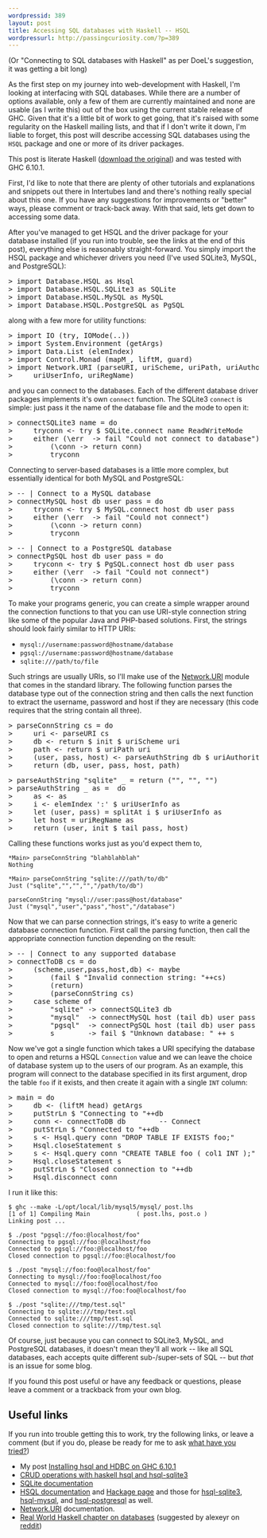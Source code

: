 ```yaml
---
wordpressid: 389
layout: post
title: Accessing SQL databases with Haskell -- HSQL
wordpressurl: http://passingcuriosity.com/?p=389
---
```

(Or "Connecting to SQL databases with Haskell" as per DoeL's suggestion, it was getting a bit long)

As the first step on my journey into web-development with Haskell, I'm looking
at interfacing with SQL databases. While there are a number of options
available, only a few of them are currently maintained and none are usable (as
I write this) out of the box using the current stable release of GHC. Given
that it's a little bit of work to get going, that it's raised with some
regularity on the Haskell mailing lists, and that if I don't write it down,
I'm liable to forget, this post will describe accessing SQL databases
using the `HSQL` package and one or more of its driver packages.

This post is literate Haskell ([download the original](/files/2008/12/using-hsql.lhs)) and was tested with GHC 6.10.1.

<!--more-->

First, I'd like to note that there are plenty of other tutorials and
explanations and snippets out there in Intertubes land and there's nothing
really special about this one. If you have any suggestions for improvements or
"better" ways, please comment or track-back away. With that said, lets get down
to accessing some data.

After you've managed to get HSQL and the driver package for your database
installed (if you run into trouble, see the links at the end of this post), 
everything else is reasonably straight-forward. You simply import the HSQL
package and whichever drivers you need (I've used SQLite3, MySQL, and
PostgreSQL):

<pre><span class='varop'>&gt;</span> <span class='keyword'>import</span> <span class='conid'>Database</span><span class='varop'>.</span><span class='conid'>HSQL</span> <span class='keyword'>as</span> <span class='conid'>Hsql</span>
<span class='varop'>&gt;</span> <span class='keyword'>import</span> <span class='conid'>Database</span><span class='varop'>.</span><span class='conid'>HSQL</span><span class='varop'>.</span><span class='conid'>SQLite3</span> <span class='keyword'>as</span> <span class='conid'>SQLite</span>
<span class='varop'>&gt;</span> <span class='keyword'>import</span> <span class='conid'>Database</span><span class='varop'>.</span><span class='conid'>HSQL</span><span class='varop'>.</span><span class='conid'>MySQL</span> <span class='keyword'>as</span> <span class='conid'>MySQL</span>
<span class='varop'>&gt;</span> <span class='keyword'>import</span> <span class='conid'>Database</span><span class='varop'>.</span><span class='conid'>HSQL</span><span class='varop'>.</span><span class='conid'>PostgreSQL</span> <span class='keyword'>as</span> <span class='conid'>PgSQL</span>
</pre>
along with a few more for utility functions:

<pre><span class='varop'>&gt;</span> <span class='keyword'>import</span> <span class='conid'>IO</span> <span class='layout'>(</span><span class='varid'>try</span><span class='layout'>,</span> <span class='conid'>IOMode</span><span class='layout'>(</span><span class='keyglyph'>..</span><span class='layout'>)</span><span class='layout'>)</span>
<span class='varop'>&gt;</span> <span class='keyword'>import</span> <span class='conid'>System</span><span class='varop'>.</span><span class='conid'>Environment</span> <span class='layout'>(</span><span class='varid'>getArgs</span><span class='layout'>)</span>
<span class='varop'>&gt;</span> <span class='keyword'>import</span> <span class='conid'>Data</span><span class='varop'>.</span><span class='conid'>List</span> <span class='layout'>(</span><span class='varid'>elemIndex</span><span class='layout'>)</span>
<span class='varop'>&gt;</span> <span class='keyword'>import</span> <span class='conid'>Control</span><span class='varop'>.</span><span class='conid'>Monad</span> <span class='layout'>(</span><span class='varid'>mapM_</span><span class='layout'>,</span> <span class='varid'>liftM</span><span class='layout'>,</span> <span class='varid'>guard</span><span class='layout'>)</span>
<span class='varop'>&gt;</span> <span class='keyword'>import</span> <span class='conid'>Network</span><span class='varop'>.</span><span class='conid'>URI</span> <span class='layout'>(</span><span class='varid'>parseURI</span><span class='layout'>,</span> <span class='varid'>uriScheme</span><span class='layout'>,</span> <span class='varid'>uriPath</span><span class='layout'>,</span> <span class='varid'>uriAuthority</span><span class='layout'>,</span> 
<span class='varop'>&gt;</span> 	<span class='varid'>uriUserInfo</span><span class='layout'>,</span> <span class='varid'>uriRegName</span><span class='layout'>)</span>
</pre>
and you can connect to the databases. Each of the different database driver
packages implements it's own `connect` function. The SQLite3 `connect` is
simple: just pass it the name of the database file and the mode to open it:

<pre><span class='varop'>&gt;</span> <span class='varid'>connectSQLite3</span> <span class='varid'>name</span> <span class='keyglyph'>=</span> <span class='keyword'>do</span>
<span class='varop'>&gt;</span> 	<span class='varid'>tryconn</span> <span class='keyglyph'>&lt;-</span> <span class='varid'>try</span> <span class='varop'>$</span> <span class='conid'>SQLite</span><span class='varop'>.</span><span class='varid'>connect</span> <span class='varid'>name</span> <span class='conid'>ReadWriteMode</span>
<span class='varop'>&gt;</span> 	<span class='varid'>either</span> <span class='layout'>(</span><span class='keyglyph'>\</span><span class='varid'>err</span>  <span class='keyglyph'>-&gt;</span> <span class='varid'>fail</span> <span class='str'>"Could not connect to database"</span><span class='layout'>)</span>
<span class='varop'>&gt;</span> 		<span class='layout'>(</span><span class='keyglyph'>\</span><span class='varid'>conn</span> <span class='keyglyph'>-&gt;</span> <span class='varid'>return</span> <span class='varid'>conn</span><span class='layout'>)</span>
<span class='varop'>&gt;</span> 		<span class='varid'>tryconn</span>
</pre>
Connecting to server-based databases is a little more complex, but essentially
identical for both MySQL and PostgreSQL:

<pre><span class='varop'>&gt;</span> <span class='comment'>-- | Connect to a MySQL database</span>
<span class='varop'>&gt;</span> <span class='varid'>connectMySQL</span> <span class='varid'>host</span> <span class='varid'>db</span> <span class='varid'>user</span> <span class='varid'>pass</span> <span class='keyglyph'>=</span> <span class='keyword'>do</span>
<span class='varop'>&gt;</span> 	<span class='varid'>tryconn</span> <span class='keyglyph'>&lt;-</span> <span class='varid'>try</span> <span class='varop'>$</span> <span class='conid'>MySQL</span><span class='varop'>.</span><span class='varid'>connect</span> <span class='varid'>host</span> <span class='varid'>db</span> <span class='varid'>user</span> <span class='varid'>pass</span>
<span class='varop'>&gt;</span> 	<span class='varid'>either</span> <span class='layout'>(</span><span class='keyglyph'>\</span><span class='varid'>err</span>  <span class='keyglyph'>-&gt;</span> <span class='varid'>fail</span> <span class='str'>"Could not connect"</span><span class='layout'>)</span>
<span class='varop'>&gt;</span> 		<span class='layout'>(</span><span class='keyglyph'>\</span><span class='varid'>conn</span> <span class='keyglyph'>-&gt;</span> <span class='varid'>return</span> <span class='varid'>conn</span><span class='layout'>)</span>
<span class='varop'>&gt;</span> 		<span class='varid'>tryconn</span>
</pre>
<pre><span class='varop'>&gt;</span> <span class='comment'>-- | Connect to a PostgreSQL database</span>
<span class='varop'>&gt;</span> <span class='varid'>connectPgSQL</span> <span class='varid'>host</span> <span class='varid'>db</span> <span class='varid'>user</span> <span class='varid'>pass</span> <span class='keyglyph'>=</span> <span class='keyword'>do</span>
<span class='varop'>&gt;</span> 	<span class='varid'>tryconn</span> <span class='keyglyph'>&lt;-</span> <span class='varid'>try</span> <span class='varop'>$</span> <span class='conid'>PgSQL</span><span class='varop'>.</span><span class='varid'>connect</span> <span class='varid'>host</span> <span class='varid'>db</span> <span class='varid'>user</span> <span class='varid'>pass</span>
<span class='varop'>&gt;</span> 	<span class='varid'>either</span> <span class='layout'>(</span><span class='keyglyph'>\</span><span class='varid'>err</span>  <span class='keyglyph'>-&gt;</span> <span class='varid'>fail</span> <span class='str'>"Could not connect"</span><span class='layout'>)</span>
<span class='varop'>&gt;</span> 		<span class='layout'>(</span><span class='keyglyph'>\</span><span class='varid'>conn</span> <span class='keyglyph'>-&gt;</span> <span class='varid'>return</span> <span class='varid'>conn</span><span class='layout'>)</span>
<span class='varop'>&gt;</span> 		<span class='varid'>tryconn</span>
</pre>
To make your programs generic, you can create a simple wrapper around the
connection functions to that you can use URI-style connection string like some
of the popular Java and PHP-based solutions. First, the strings should look
fairly similar to HTTP URIs:

* `mysql://username:password@hostname/database`
* `pgsql://username:password@hostname/database`
* `sqlite:///path/to/file`

Such strings are usually URIs, so I'll make use of the
[Network.URI][network-uri] module that comes in the standard library. The
following function parses the database type out of the connection string
and then calls the next function to extract the username, password and host if
they are necessary (this code requires that the string contain all three).

<pre><span class='varop'>&gt;</span> <span class='varid'>parseConnString</span> <span class='varid'>cs</span> <span class='keyglyph'>=</span> <span class='keyword'>do</span>
<span class='varop'>&gt;</span> 	<span class='varid'>uri</span> <span class='keyglyph'>&lt;-</span> <span class='varid'>parseURI</span> <span class='varid'>cs</span>
<span class='varop'>&gt;</span> 	<span class='varid'>db</span> <span class='keyglyph'>&lt;-</span> <span class='varid'>return</span> <span class='varop'>$</span> <span class='varid'>init</span> <span class='varop'>$</span> <span class='varid'>uriScheme</span> <span class='varid'>uri</span>
<span class='varop'>&gt;</span> 	<span class='varid'>path</span> <span class='keyglyph'>&lt;-</span> <span class='varid'>return</span> <span class='varop'>$</span> <span class='varid'>uriPath</span> <span class='varid'>uri</span>
<span class='varop'>&gt;</span> 	<span class='layout'>(</span><span class='varid'>user</span><span class='layout'>,</span> <span class='varid'>pass</span><span class='layout'>,</span> <span class='varid'>host</span><span class='layout'>)</span> <span class='keyglyph'>&lt;-</span> <span class='varid'>parseAuthString</span> <span class='varid'>db</span> <span class='varop'>$</span> <span class='varid'>uriAuthority</span> <span class='varid'>uri</span>
<span class='varop'>&gt;</span> 	<span class='varid'>return</span> <span class='layout'>(</span><span class='varid'>db</span><span class='layout'>,</span> <span class='varid'>user</span><span class='layout'>,</span> <span class='varid'>pass</span><span class='layout'>,</span> <span class='varid'>host</span><span class='layout'>,</span> <span class='varid'>path</span><span class='layout'>)</span>
</pre>
<pre><span class='varop'>&gt;</span> <span class='varid'>parseAuthString</span> <span class='str'>"sqlite"</span> <span class='keyword'>_</span> <span class='keyglyph'>=</span> <span class='varid'>return</span> <span class='layout'>(</span><span class='str'>""</span><span class='layout'>,</span> <span class='str'>""</span><span class='layout'>,</span> <span class='str'>""</span><span class='layout'>)</span>
<span class='varop'>&gt;</span> <span class='varid'>parseAuthString</span> <span class='keyword'>_</span> <span class='keyword'>as</span> <span class='keyglyph'>=</span>  <span class='keyword'>do</span> 
<span class='varop'>&gt;</span> 	<span class='keyword'>as</span> <span class='keyglyph'>&lt;-</span> <span class='keyword'>as</span>
<span class='varop'>&gt;</span> 	<span class='varid'>i</span> <span class='keyglyph'>&lt;-</span> <span class='varid'>elemIndex</span> <span class='chr'>':'</span> <span class='varop'>$</span> <span class='varid'>uriUserInfo</span> <span class='keyword'>as</span>
<span class='varop'>&gt;</span> 	<span class='keyword'>let</span> <span class='layout'>(</span><span class='varid'>user</span><span class='layout'>,</span> <span class='varid'>pass</span><span class='layout'>)</span> <span class='keyglyph'>=</span> <span class='varid'>splitAt</span> <span class='varid'>i</span> <span class='varop'>$</span> <span class='varid'>uriUserInfo</span> <span class='keyword'>as</span>
<span class='varop'>&gt;</span> 	<span class='keyword'>let</span> <span class='varid'>host</span> <span class='keyglyph'>=</span> <span class='varid'>uriRegName</span> <span class='keyword'>as</span>
<span class='varop'>&gt;</span> 	<span class='varid'>return</span> <span class='layout'>(</span><span class='varid'>user</span><span class='layout'>,</span> <span class='varid'>init</span> <span class='varop'>$</span> <span class='varid'>tail</span> <span class='varid'>pass</span><span class='layout'>,</span> <span class='varid'>host</span><span class='layout'>)</span>
</pre>
Calling these functions works just as you'd expect them to, 

    *Main> parseConnString "blahblahblah"
    Nothing

    *Main> parseConnString "sqlite:///path/to/db"
    Just ("sqlite","","","","/path/to/db")

    parseConnString "mysql://user:pass@host/database"
    Just ("mysql","user","pass","host","/database")

Now that we can parse connection strings, it's easy to write a generic
database connection function. First call the parsing function, then call the 
appropriate connection function depending on the result:

<pre><span class='varop'>&gt;</span> <span class='comment'>-- | Connect to any supported database</span>
<span class='varop'>&gt;</span> <span class='varid'>connectToDB</span> <span class='varid'>cs</span> <span class='keyglyph'>=</span> <span class='keyword'>do</span> 
<span class='varop'>&gt;</span> 	<span class='layout'>(</span><span class='varid'>scheme</span><span class='layout'>,</span><span class='varid'>user</span><span class='layout'>,</span><span class='varid'>pass</span><span class='layout'>,</span><span class='varid'>host</span><span class='layout'>,</span><span class='varid'>db</span><span class='layout'>)</span> <span class='keyglyph'>&lt;-</span> <span class='varid'>maybe</span> 
<span class='varop'>&gt;</span> 		<span class='layout'>(</span><span class='varid'>fail</span> <span class='varop'>$</span> <span class='str'>"Invalid connection string: "</span><span class='varop'>++</span><span class='varid'>cs</span><span class='layout'>)</span> 
<span class='varop'>&gt;</span> 		<span class='layout'>(</span><span class='varid'>return</span><span class='layout'>)</span> 
<span class='varop'>&gt;</span> 		<span class='layout'>(</span><span class='varid'>parseConnString</span> <span class='varid'>cs</span><span class='layout'>)</span>
<span class='varop'>&gt;</span> 	<span class='keyword'>case</span> <span class='varid'>scheme</span> <span class='keyword'>of</span> 
<span class='varop'>&gt;</span> 		<span class='str'>"sqlite"</span> <span class='keyglyph'>-&gt;</span> <span class='varid'>connectSQLite3</span> <span class='varid'>db</span>
<span class='varop'>&gt;</span> 		<span class='str'>"mysql"</span>  <span class='keyglyph'>-&gt;</span> <span class='varid'>connectMySQL</span> <span class='varid'>host</span> <span class='layout'>(</span><span class='varid'>tail</span> <span class='varid'>db</span><span class='layout'>)</span> <span class='varid'>user</span> <span class='varid'>pass</span>
<span class='varop'>&gt;</span> 		<span class='str'>"pgsql"</span>  <span class='keyglyph'>-&gt;</span> <span class='varid'>connectPgSQL</span> <span class='varid'>host</span> <span class='layout'>(</span><span class='varid'>tail</span> <span class='varid'>db</span><span class='layout'>)</span> <span class='varid'>user</span> <span class='varid'>pass</span>
<span class='varop'>&gt;</span> 		<span class='varid'>s</span>        <span class='keyglyph'>-&gt;</span> <span class='varid'>fail</span> <span class='varop'>$</span> <span class='str'>"Unknown database: "</span> <span class='varop'>++</span> <span class='varid'>s</span>
</pre>
Now we've got a single function which takes a URI specifying the database to
open and returns a HSQL `Connection` value and we can leave the choice of
database system up to the users of our program. As an example, this program
will connect to the database specified in its first argument, drop the table
`foo` if it exists, and then create it again with a single `INT` column: 

<pre><span class='varop'>&gt;</span> <span class='varid'>main</span> <span class='keyglyph'>=</span> <span class='keyword'>do</span>
<span class='varop'>&gt;</span> 	<span class='varid'>db</span> <span class='keyglyph'>&lt;-</span> <span class='layout'>(</span><span class='varid'>liftM</span> <span class='varid'>head</span><span class='layout'>)</span> <span class='varid'>getArgs</span>
<span class='varop'>&gt;</span> 	<span class='varid'>putStrLn</span> <span class='varop'>$</span> <span class='str'>"Connecting to "</span><span class='varop'>++</span><span class='varid'>db</span>
<span class='varop'>&gt;</span> 	<span class='varid'>conn</span> <span class='keyglyph'>&lt;-</span> <span class='varid'>connectToDB</span> <span class='varid'>db</span>		<span class='comment'>-- Connect</span>
<span class='varop'>&gt;</span> 	<span class='varid'>putStrLn</span> <span class='varop'>$</span> <span class='str'>"Connected to "</span><span class='varop'>++</span><span class='varid'>db</span>
<span class='varop'>&gt;</span> 	<span class='varid'>s</span> <span class='keyglyph'>&lt;-</span> <span class='conid'>Hsql</span><span class='varop'>.</span><span class='varid'>query</span> <span class='varid'>conn</span> <span class='str'>"DROP TABLE IF EXISTS foo;"</span>
<span class='varop'>&gt;</span> 	<span class='conid'>Hsql</span><span class='varop'>.</span><span class='varid'>closeStatement</span> <span class='varid'>s</span>
<span class='varop'>&gt;</span> 	<span class='varid'>s</span> <span class='keyglyph'>&lt;-</span> <span class='conid'>Hsql</span><span class='varop'>.</span><span class='varid'>query</span> <span class='varid'>conn</span> <span class='str'>"CREATE TABLE foo ( col1 INT );"</span> 
<span class='varop'>&gt;</span> 	<span class='conid'>Hsql</span><span class='varop'>.</span><span class='varid'>closeStatement</span> <span class='varid'>s</span>
<span class='varop'>&gt;</span> 	<span class='varid'>putStrLn</span> <span class='varop'>$</span> <span class='str'>"Closed connection to "</span><span class='varop'>++</span><span class='varid'>db</span>
<span class='varop'>&gt;</span> 	<span class='conid'>Hsql</span><span class='varop'>.</span><span class='varid'>disconnect</span> <span class='varid'>conn</span>
</pre>
I run it like this:

    $ ghc --make -L/opt/local/lib/mysql5/mysql/ post.lhs
    [1 of 1] Compiling Main             ( post.lhs, post.o )
    Linking post ...

    $ ./post "pgsql://foo:@localhost/foo"
    Connecting to pgsql://foo:@localhost/foo
    Connected to pgsql://foo:@localhost/foo
    Closed connection to pgsql://foo:@localhost/foo

    $ ./post "mysql://foo:foo@localhost/foo"
    Connecting to mysql://foo:foo@localhost/foo
    Connected to mysql://foo:foo@localhost/foo
    Closed connection to mysql://foo:foo@localhost/foo

    $ ./post "sqlite:///tmp/test.sql"
    Connecting to sqlite:///tmp/test.sql
    Connected to sqlite:///tmp/test.sql
    Closed connection to sqlite:///tmp/test.sql

Of course, just because you can connect to SQLite3, MySQL, and PostgreSQL
databases, it doesn't mean they'll all work -- like all SQL databases, each
accepts quite different sub-/super-sets of SQL -- but *that* is an issue for
some blog.

If you found this post useful or have any feedback or questions, please leave
a comment or a trackback from your own blog.

Useful links
------------

If you run into trouble getting this to work, try the following links, or leave a comment (but if you do, please be ready for me to ask [what have you tried?](http://whathaveyoutried.com/))

* My post [Installing hsql and HDBC on GHC 6.10.1][pc-installing]
* [CRUD operations with haskell hsql and hsql-sqlite3][bb-CRUD]
* [SQLite documentation][sqlite-docs]
* [HSQL documentation][hsql-docs] and [Hackage page][hsql-hack] and those for
  [hsql-sqlite3][hsqlite3-hack], [hsql-mysql][], and [hsql-postgresql][] as
  well.
* [Network.URI][network-uri] documentation.
* [Real World Haskell chapter on databases](http://book.realworldhaskell.org/read/using-databases.html) (suggested by alexeyr on [reddit](http://www.reddit.com/r/haskell/comments/7imga/accessing_sql_databases_with_haskell/))


[pc-installing]: /2008/installing-hsql-hdbc-ghc-6-10-1/
[bb-CRUD]:  http://berlinbrowndev.blogspot.com/2008/02/haskell-snippet-crud-operations-with.html
[sqlite-docs]: http://www.sqlite.org/docs.html
[hsql-docs]: http://hackage.haskell.org/packages/archive/hsql/1.7/doc/html/Database-HSQL.html "HSQL documentation on Hackage"
[hsql-hack]: http://hackage.haskell.org/cgi-bin/hackage-scripts/package/hsql "HSQL package of Hackage"
[hsql-mysql]: http://hackage.haskell.org/cgi-bin/hackage-scripts/package/hsql-mysql
[hsql-postgresql]: http://hackage.haskell.org/cgi-bin/hackage-scripts/package/hsql-postgresql
[hsqlite3-hack]: http://hackage.haskell.org/cgi-bin/hackage-scripts/package/hsql-sqlite3 "HSQL-SQLite3 package on Hackage"
[network-uri]: http://www.haskell.org/ghc/docs/latest/html/libraries/network/Network-URI.html
